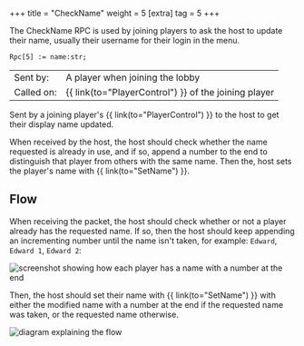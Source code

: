 +++
title = "CheckName"
weight = 5
[extra]
tag = 5
+++

The CheckName RPC is used by joining players to ask the host to update their name, usually their username for their login in the menu.

<!-- more -->

```
Rpc[5] := name:str;
```

|            |                                          |
| ---------- | ---------------------------------------- |
| Sent by:   | A player when joining the lobby          |
| Called on: | {{ link(to="PlayerControl") }} of the joining player      |

Sent by a joining player's {{ link(to="PlayerControl") }} to the host to get their display name updated.

When received by the host, the host should check whether the name requested is already in use, and if so, append a number to the end to distinguish that player from others with the same name. Then the, host sets the player's name with {{ link(to="SetName") }}.

## Flow
When receiving the packet, the host should check whether or not a player already has the requested name. If so, then the host should keep appending an incrementing number until the name isn't taken, for example: `Edward`, `Edward 1`, `Edward 2`:

![screenshot showing how each player has a name with a number at the end](../check_name_example.png)

Then, the host should set their name with {{ link(to="SetName") }} with either the modified name with a number at the end if the requested name was taken, or the requested name otherwise.

![diagram explaining the flow](../check_name_diagram.svg)
